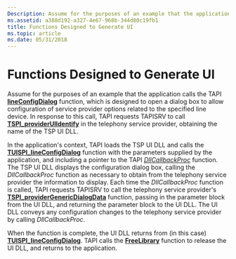 ```yaml
---
Description: Assume for the purposes of an example that the application calls the TAPI lineConfigDialog function, which is designed to open a dialog box to allow configuration of service provider options related to the specified line device.
ms.assetid: a388d192-a327-4e67-968b-344d80c19fb1
title: Functions Designed to Generate UI
ms.topic: article
ms.date: 05/31/2018
---
```


# Functions Designed to Generate UI

Assume for the purposes of an example that the application calls the TAPI [**lineConfigDialog**](https://msdn.microsoft.com/library/ms735582(v=VS.85).aspx) function, which is designed to open a dialog box to allow configuration of service provider options related to the specified line device. In response to this call, TAPI requests TAPISRV to call [**TSPI\_providerUIIdentify**](https://msdn.microsoft.com/library/ms725964(v=VS.85).aspx) in the telephony service provider, obtaining the name of the TSP UI DLL.

In the application's context, TAPI loads the TSP UI DLL and calls the [**TUISPI\_lineConfigDialog**](https://msdn.microsoft.com/library/ms725976(v=VS.85).aspx) function with the parameters supplied by the application, and including a pointer to the TAPI [*DllCallbackProc*](https://msdn.microsoft.com/library/ms725187(v=VS.85).aspx) function. The TSP UI DLL displays the configuration dialog box, calling the *DllCallbackProc* function as necessary to obtain from the telephony service provider the information to display. Each time the *DllCallbackProc* function is called, TAPI requests TAPISRV to call the telephony service provider's [**TSPI\_providerGenericDialogData**](https://msdn.microsoft.com/library/ms725959(v=VS.85).aspx) function, passing in the parameter block from the UI DLL, and returning the parameter block to the UI DLL. The UI DLL conveys any configuration changes to the telephony service provider by calling *DllCallbackProc*.

When the function is complete, the UI DLL returns from (in this case) [**TUISPI\_lineConfigDialog**](https://msdn.microsoft.com/library/ms725976(v=VS.85).aspx). TAPI calls the [**FreeLibrary**](https://docs.microsoft.com/windows/desktop/api/libloaderapi/nf-libloaderapi-freelibrary) function to release the UI DLL, and returns to the application.

 

 



